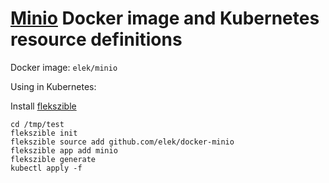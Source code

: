 # [Minio](https://github.com/minio/minio/) Docker image and Kubernetes resource definitions

Docker image: `elek/minio`

Using in Kubernetes:

Install [flekszible](https://github.com/elek/flekszible)

```
cd /tmp/test
flekszible init
flekszible source add github.com/elek/docker-minio
flekszible app add minio
flekszible generate
kubectl apply -f
```
